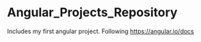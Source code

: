 # Angular_Projects_Repository
 Includes my first angular project. Following https://angular.io/docs
